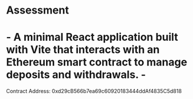 # Assessment
# - A minimal React application built with Vite that interacts with an Ethereum smart contract to manage deposits and withdrawals. -

Contract Address:	0xd29cB566b7ea69c60920183444ddAf4835C5d818

